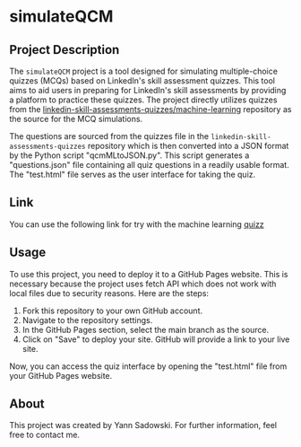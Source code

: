 # simulateQCM

## Project Description

The `simulateQCM` project is a tool designed for simulating multiple-choice quizzes (MCQs) based on LinkedIn's skill assessment quizzes. This tool aims to aid users in preparing for LinkedIn's skill assessments by providing a platform to practice these quizzes. The project directly utilizes quizzes from the [linkedin-skill-assessments-quizzes/machine-learning](https://github.com/Ebazhanov/linkedin-skill-assessments-quizzes/tree/main/machine-learning) repository as the source for the MCQ simulations.

The questions are sourced from the quizzes file in the `linkedin-skill-assessments-quizzes` repository which is then converted into a JSON format by the Python script "qcmMLtoJSON.py". This script generates a "questions.json" file containing all quiz questions in a readily usable format. The "test.html" file serves as the user interface for taking the quiz.

## Link
You can use the following link for try with the machine learning [quizz](https://yannsadowski.github.io/simulateQCM)

## Usage 

To use this project, you need to deploy it to a GitHub Pages website. This is necessary because the project uses fetch API which does not work with local files due to security reasons. Here are the steps:

1. Fork this repository to your own GitHub account.
2. Navigate to the repository settings.
3. In the GitHub Pages section, select the main branch as the source.
4. Click on "Save" to deploy your site. GitHub will provide a link to your live site.

Now, you can access the quiz interface by opening the "test.html" file from your GitHub Pages website.

## About

This project was created by Yann Sadowski. For further information, feel free to contact me.

